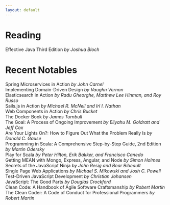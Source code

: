 ```yaml
---
layout: default
---
```


# Reading

Effective Java Third Edition _by Joshua Bloch_ 

# Recent Notables

Spring Microservices in Action _by John Carnel_  
Implementing Domain-Driven Design _by Vaughn Vernon_  
Elasticsearch in Action _by Radu Gheorghe, Matthew Lee Hinman, and Roy Russo_  
Sails.js in Action _by Michael R. McNeil and Irl I. Nathan_  
Web Components in Action _by Chris Bucket_  
The Docker Book _by James Turnbull_  
The Goal: A Process of Ongoing Improvement _by Eliyahu M. Goldratt and Jeff Cox_  
Are Your Lights On?: How to Figure Out What the Problem Really Is _by Donald C. Gause_  
Programming in Scala: A Comprehensive Step-by-Step Guide, 2nd Edition _by Martin Odersky_  
Play for Scala _by Peter Hilton, Erik Bakker, and Francisco Canedo_  
Getting MEAN with Mongo, Express, Angular, and Node _by Simon Holmes_  
Secrets of the JavaScript Ninja _by John Resig and Bear Bibeault_  
Single Page Web Applications _by Michael S. Mikowski and Josh C. Powell_  
Test-Driven JavaScript Development _by Christian Johansen_  
JavaScript: The Good Parts _by Douglas Crockford_  
Clean Code: A Handbook of Agile Software Craftsmanship _by Robert Martin_  
The Clean Coder: A Code of Conduct for Professional Programmers _by Robert Martin_  